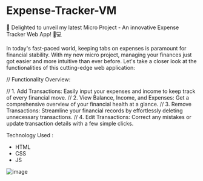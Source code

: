 # Expense-Tracker-VM
🌟 Delighted to unveil my latest Micro Project - An innovative Expense Tracker Web App! 💼💻

In today's fast-paced world, keeping tabs on expenses is paramount for financial stability. With my new micro project, managing your finances just got easier and more intuitive than ever before.
Let's take a closer look at the functionalities of this cutting-edge web application:

// Functionality Overview:

// 1. Add Transactions: Easily input your expenses and income to keep track of every financial move.
// 2. View Balance, Income, and Expenses: Get a comprehensive overview of your financial health at a glance.
// 3. Remove Transactions: Streamline your financial records by effortlessly deleting unnecessary transactions.
// 4. Edit Transactions: Correct any mistakes or update transaction details with a few simple clicks.

Technology Used :
- HTML
- CSS
- JS

![image](https://github.com/vivekmangal204/Expense-Tracker-VM/assets/138361918/111c1631-b39e-4aa1-8e99-a8aa9b495860)

